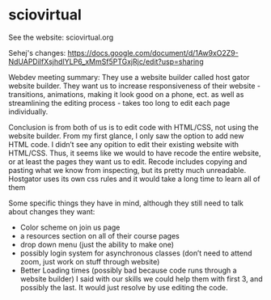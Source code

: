 # sciovirtual
See the website: sciovirtual.org

Sehej's changes: https://docs.google.com/document/d/1Aw9xO2Z9-NdUAPDilfXsjhdIYLP6_xMmSf5PTGxjRjc/edit?usp=sharing

Webdev meeting summary:
They use a website builder called host gator website builder.
They want us to increase responsiveness of their website - transitions, animations, making it look good on a phone, ect. as well as streamlining the editing process - takes too long to edit each page individually.

Conclusion is from both of us is to edit code with HTML/CSS, not using the website builder.
From my first glance, I only saw the option to add new HTML code. 
I didn’t see any opition to edit their existing website with HTML/CSS.
Thus, it seems like we would to have recode the entire website, or at least the pages they want us to edit.
Recode includes copying and pasting what we know from inspecting, but its pretty much unreadable.  Hostgator uses its own css rules and it would take a long time to learn all of them

Some specific things they have in mind, although they still need to talk about changes they want:
- Color scheme on join us page
- a resources section on all of their course pages
- drop down menu (just the ability to make one)
- possibly login system for asynchronous classes (don’t need to attend zoom, just work on stuff through website)
- Better Loading times (possibly bad because code runs through a website builder)
I said with our skills we could help them with first 3, and possibly the last. It would just resolve by use editing the code.
